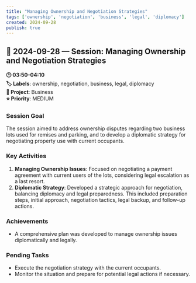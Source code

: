 ```yaml
---
title: "Managing Ownership and Negotiation Strategies"
tags: ['ownership', 'negotiation', 'business', 'legal', 'diplomacy']
created: 2024-09-28
publish: true
---
```


## 📅 2024-09-28 — Session: Managing Ownership and Negotiation Strategies

**🕒 03:50–04:10**  
**🏷️ Labels**: ownership, negotiation, business, legal, diplomacy  
**📂 Project**: Business  
**⭐ Priority**: MEDIUM  


### Session Goal
The session aimed to address ownership disputes regarding two business lots used for remises and parking, and to develop a diplomatic strategy for negotiating property use with current occupants.

### Key Activities
1. **Managing Ownership Issues**: Focused on negotiating a payment agreement with current users of the lots, considering legal escalation as a last resort.
2. **Diplomatic Strategy**: Developed a strategic approach for negotiation, balancing diplomacy and legal preparedness. This included preparation steps, initial approach, negotiation tactics, legal backup, and follow-up actions.

### Achievements
- A comprehensive plan was developed to manage ownership issues diplomatically and legally.

### Pending Tasks
- Execute the negotiation strategy with the current occupants.
- Monitor the situation and prepare for potential legal actions if necessary.
